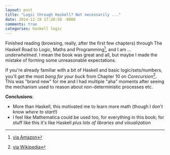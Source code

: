 ```yaml
---
layout: post
title: "Logic through Haskell? Not necessarily ..."
date: 2014-12-18 17:20:58 -0800
comments: true
categories: haskell logic
---
```


Finished reading (browsing, really, after the first few chapters) through The Haskell Road to Logic, Maths and Programming[^1], and I am ... _underwhelmed_. I mean the book was great and all, but maybe I made the mistake of forming some unreasonable expectations.

If you're already familiar with a bit of Haskell and basic logic/sets/numbers, you'll get the most _bang for your buck_ from Chapter 10 on _Corecursion_[^2]. This was "brand new" for me and I had multiple "aha" moments after seeing the mechanism used to reason about non-deterministic processes etc.

**Conclusions**:

- More than Haskell, this motivated me to learn more math (though I don't know _where to start_!)
- I feel like Mathematica could be used too, for everything in this book; for stuff like this it's like Haskell _plus lots of libraries and visualization_

[^1]: [via Amazon](http://www.amazon.com/Haskell-Programming-Second-Edition-Computing/dp/0954300696)
[^2]: [via Wikipedia](http://en.wikipedia.org/wiki/Corecursion)
